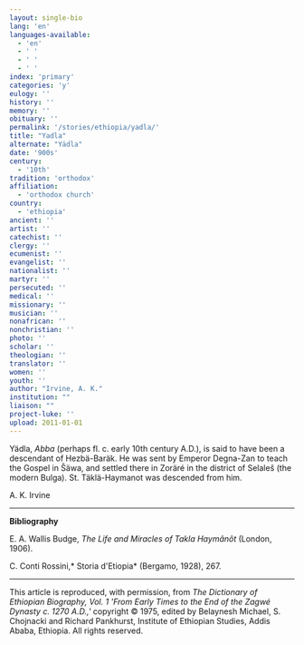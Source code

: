 ```yaml
---
layout: single-bio
lang: 'en'
languages-available:
  - 'en'
  - ' '
  - ' '
  - ' '
index: 'primary'
categories: 'y'
eulogy: ''
history: ''
memory: ''
obituary: ''
permalink: '/stories/ethiopia/yadla/'
title: "Yadla"
alternate: "Yädla"
date: '900s'
century:
  - '10th'
tradition: 'orthodox'
affiliation:
  - 'orthodox church'
country:
  - 'ethiopia'
ancient: ''
artist: ''
catechist: ''
clergy: ''
ecumenist: ''
evangelist: ''
nationalist: ''
martyr: ''
persecuted: ''
medical: ''
missionary: ''
musician: ''
nonafrican: ''
nonchristian: ''
photo: ''
scholar: ''
theologian: ''
translator: ''
women: ''
youth: ''
author: "Irvine, A. K."
institution: ""
liaison: ""
project-luke: ''
upload: 2011-01-01
---
```




Y&auml;dla, *Abba* (perhaps fl. c. early 10th century A.D.), is said to have been a descendant of Hezbä-Baräk. He was sent by Emperor Degna-Zan to teach the Gospel in Šäwa, and settled there in Zoräré in the district of Selaleš (the modern Bulga). St. Täklä-Haymanot was descended from him.

A. K. Irvine

---

**Bibliography**

E. A. Wallis Budge, *The Life and Miracles of Takla Haymânôt* (London, 1906).

C. Conti Rossini,* Storia d'Etiopia* (Bergamo, 1928), 267.

---

This article is reproduced, with permission, from *The Dictionary of Ethiopian Biography, Vol. 1 'From Early Times to the End of the Zagwé Dynasty c. 1270 A.D.,'* copyright &copy; 1975, edited by Belaynesh Michael, S. Chojnacki and Richard Pankhurst, Institute of Ethiopian Studies, Addis Ababa, Ethiopia.  All rights reserved.
